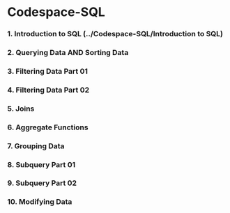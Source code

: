 # Codespace-SQL
### 1. Introduction to SQL (../Codespace-SQL/Introduction to SQL)
### 2. Querying Data AND Sorting Data ###
### 3. Filtering Data Part 01 ###
### 4. Filtering Data Part 02 ###
### 5. Joins ###
### 6. Aggregate Functions ###
### 7. Grouping Data ###
### 8. Subquery Part 01 ###
### 9. Subquery Part 02 ###
### 10. Modifying Data ###
